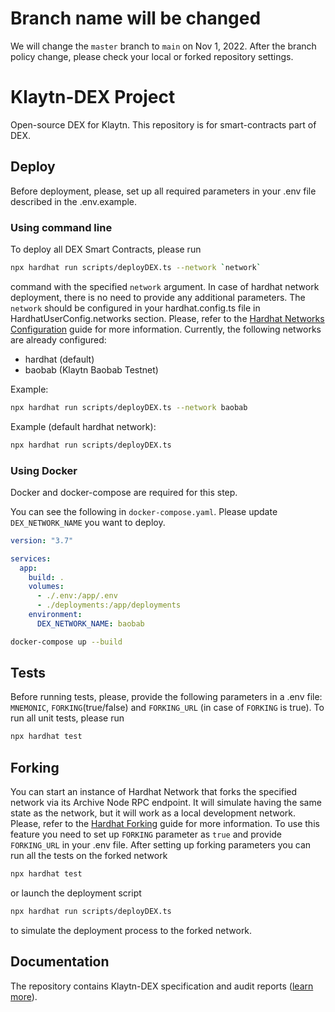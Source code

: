 # Branch name will be changed

We will change the `master` branch to `main` on Nov 1, 2022.
After the branch policy change, please check your local or forked repository settings.

# Klaytn-DEX Project

Open-source DEX for Klaytn. This repository is for smart-contracts part of DEX.

## Deploy
Before deployment, please, set up all required parameters in your .env file described in the .env.example.

### Using command line
To deploy all DEX Smart Contracts, please run 
```bash 
npx hardhat run scripts/deployDEX.ts --network `network`
```
command with the specified `network` argument. In case of hardhat network deployment, there is no need to provide any additional parameters. 
The `network` should be configured in your hardhat.config.ts file in HardhatUserConfig.networks section. Please, refer to the [Hardhat Networks Configuration](`https://hardhat.org/hardhat-runner/docs/config#networks-configuration`) guide for more information. Currently, the following networks are already configured:
- hardhat (default)
- baobab (Klaytn Baobab Testnet)

Example:
```bash 
npx hardhat run scripts/deployDEX.ts --network baobab
```
Example (default hardhat network):
```bash 
npx hardhat run scripts/deployDEX.ts
```

### Using Docker
Docker and docker-compose are required for this step.

You can see the following in `docker-compose.yaml`. Please update `DEX_NETWORK_NAME` you want to deploy.
```yaml
version: "3.7"

services:
  app:
    build: .
    volumes:
      - ./.env:/app/.env
      - ./deployments:/app/deployments
    environment:
      DEX_NETWORK_NAME: baobab
```

```bash
docker-compose up --build
```

## Tests
Before running tests, please, provide the following parameters in a .env file: `MNEMONIC`, `FORKING`(true/false) and `FORKING_URL` (in case of `FORKING` is true).
To run all unit tests, please run 
```bash 
npx hardhat test
```

## Forking
You can start an instance of Hardhat Network that forks the specified network via its Archive Node RPC endpoint. It will simulate having the same state as the network, but it will work as a local development network. Please, refer to the [Hardhat Forking](`https://hardhat.org/hardhat-network/docs/guides/forking-other-networks`) guide for more information. 
To use this feature you need to set up `FORKING` parameter as `true` and provide `FORKING_URL` in your .env file.
After setting up forking parameters you can run all the tests on the forked network
```bash 
npx hardhat test
```
or launch the deployment script
```bash 
npx hardhat run scripts/deployDEX.ts
```
to simulate the deployment process to the forked network.

## Documentation

The repository contains Klaytn-DEX specification and audit reports ([learn more](./docs/README.md)).
